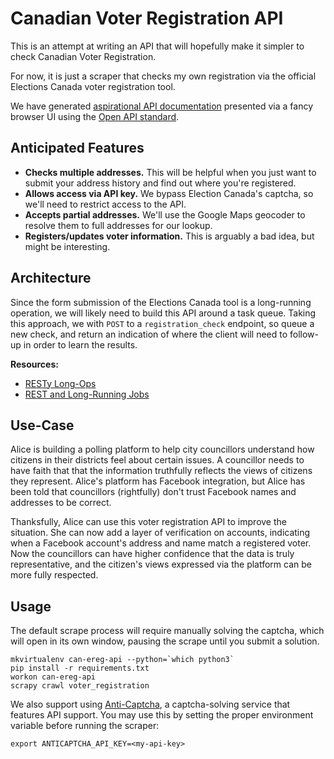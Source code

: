 # Canadian Voter Registration API

This is an attempt at writing an API that will hopefully make it
simpler to check Canadian Voter Registration.

For now, it is just a scraper that checks my own registration via the
official Elections Canada voter registration tool.

We have generated [aspirational API
documentation](http://petstore.swagger.io/?url=https://raw.githubusercontent.com/patcon/can-ereg-api/master/spec/swagger.json)
presented via a fancy browser UI using the [Open API
standard](https://www.openapis.org/).

## Anticipated Features

* **Checks multiple addresses.** This will be helpful when you just want to
  submit your address history and find out where you're registered.
* **Allows access via API key.** We bypass Election Canada's captcha, so we'll
  need to restrict access to the API.
* **Accepts partial addresses.** We'll use the Google Maps geocoder to
  resolve them to full addresses for our lookup.
* **Registers/updates voter information.** This is arguably a bad idea,
  but might be interesting.

## Architecture

Since the form submission of the Elections Canada tool is a long-running
operation, we will likely need to build this API around a task queue.
Taking this approach, we with `POST` to a `registration_check` endpoint,
so queue a new check, and return an indication of where the client will
need to follow-up in order to learn the results.

**Resources:**

* [RESTy Long-Ops](http://billhiggins.us/blog/2011/04/27/resty-long-ops/)
* [REST and Long-Running Jobs](http://farazdagi.com/blog/2014/rest-long-running-jobs/)

## Use-Case

Alice is building a polling platform to help city councillors understand
how citizens in their districts feel about certain issues. A councillor
needs to have faith that that the information truthfully reflects the
views of citizens they represent. Alice's platform has Facebook
integration, but Alice has been told that councillors (rightfully) don't
trust Facebook names and addresses to be correct.

Thanksfully, Alice can use this voter registration API to improve the
situation. She can now add a layer of verification on accounts,
indicating when a Facebook account's address and name match a registered
voter. Now the councillors can have higher confidence that the data is
truly representative, and the citizen's views expressed via the platform
can be more fully respected.

## Usage

The default scrape process will require manually solving the captcha,
which will open in its own window, pausing the scrape until you submit a
solution.

    mkvirtualenv can-ereg-api --python=`which python3`
    pip install -r requirements.txt
    workon can-ereg-api
    scrapy crawl voter_registration

We also support using [Anti-Captcha](https://anti-captcha.com), a
captcha-solving service that features API support. You may use this by
setting the proper environment variable before running the scraper:

    export ANTICAPTCHA_API_KEY=<my-api-key>
